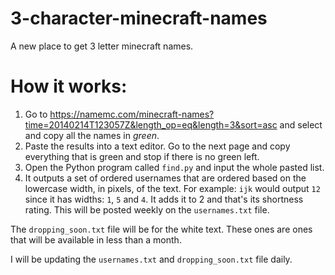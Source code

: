 # 3-character-minecraft-names
A new place to get 3 letter minecraft names.

# How it works:

1. Go to https://namemc.com/minecraft-names?time=20140214T123057Z&length_op=eq&length=3&sort=asc and select and copy all the names in _green_.
2. Paste the results into a text editor. Go to the next page and copy everything that is green and stop if there is no green left.
3. Open the Python program called `find.py` and input the whole pasted list.
4. It outputs a set of ordered usernames that are ordered based on the lowercase width, in pixels, of the text.
For example: `ijk` would output `12` since it has widths: `1`, `5` and `4`. It adds it to 2 and that's its shortness rating. This will be posted weekly on the `usernames.txt` file.


The `dropping_soon.txt` file will be for the white text. These ones are ones that will be available in less than a month.

I will be updating the `usernames.txt` and `dropping_soon.txt` file daily.
